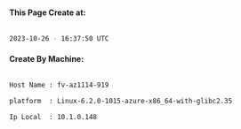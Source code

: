 
   
#### This Page Create at:

```bash

2023-10-26 - 16:37:50 UTC

```

#### Create By Machine:

```bash

Host Name : fv-az1114-919

platform  : Linux-6.2.0-1015-azure-x86_64-with-glibc2.35

Ip Local  : 10.1.0.148

```

